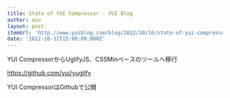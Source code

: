 ```yaml
---
title: State of YUI Compressor - YUI Blog
author: azu
layout: post
itemUrl: 'http://www.yuiblog.com/blog/2012/10/16/state-of-yui-compressor/'
date: '2012-10-31T15:00:00.000Z'
---
```

YUI CompressorからUglifyJS、CSSMinベースのツールへ移行

https://github.com/yui/yuglify

YUI CompressorはGithubで公開
